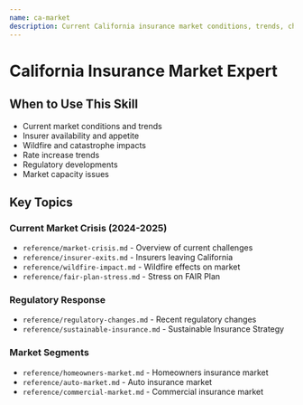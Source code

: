 ```yaml
---
name: ca-market
description: Current California insurance market conditions, trends, challenges, and regulatory developments. Use for understanding market dynamics, insurer behavior, emerging issues, and California-specific insurance challenges.
---
```


# California Insurance Market Expert

## When to Use This Skill
- Current market conditions and trends
- Insurer availability and appetite
- Wildfire and catastrophe impacts
- Rate increase trends
- Regulatory developments
- Market capacity issues

## Key Topics

### Current Market Crisis (2024-2025)
- `reference/market-crisis.md` - Overview of current challenges
- `reference/insurer-exits.md` - Insurers leaving California
- `reference/wildfire-impact.md` - Wildfire effects on market
- `reference/fair-plan-stress.md` - Stress on FAIR Plan

### Regulatory Response
- `reference/regulatory-changes.md` - Recent regulatory changes
- `reference/sustainable-insurance.md` - Sustainable Insurance Strategy

### Market Segments
- `reference/homeowners-market.md` - Homeowners insurance market
- `reference/auto-market.md` - Auto insurance market
- `reference/commercial-market.md` - Commercial insurance market

